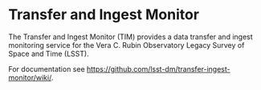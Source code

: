 Transfer and Ingest Monitor
======================================

The Transfer and Ingest Monitor (TIM) provides a data transfer and ingest monitoring service for the Vera C. Rubin Observatory Legacy Survey of Space and Time (LSST).

For documentation see https://github.com/lsst-dm/transfer-ingest-monitor/wiki/.